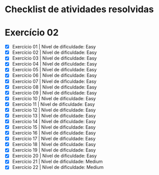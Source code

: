 # Checklist de atividades resolvidas

# Exercício 02

- [x] Exercício 01 | Nível de dificuldade: Easy
- [x] Exercício 02 | Nível de dificuldade: Easy
- [x] Exercício 03 | Nível de dificuldade: Easy
- [x] Exercício 04 | Nível de dificuldade: Easy
- [x] Exercício 05 | Nível de dificuldade: Easy
- [x] Exercício 06 | Nível de dificuldade: Easy
- [x] Exercício 07 | Nível de dificuldade: Easy
- [x] Exercício 08 | Nível de dificuldade: Easy
- [x] Exercício 09 | Nível de dificuldade: Easy
- [x] Exercício 10 | Nível de dificuldade: Easy
- [x] Exercício 11 | Nível de dificuldade: Easy
- [x] Exercício 12 | Nível de dificuldade: Easy
- [x] Exercício 13 | Nível de dificuldade: Easy
- [x] Exercício 14 | Nível de dificuldade: Easy
- [x] Exercício 15 | Nível de dificuldade: Easy
- [x] Exercício 16 | Nível de dificuldade: Easy
- [x] Exercício 17 | Nível de dificuldade: Easy
- [x] Exercício 18 | Nível de dificuldade: Easy
- [x] Exercício 19 | Nível de dificuldade: Easy
- [x] Exercício 20 | Nível de dificuldade: Easy
- [x] Exercício 21 | Nível de dificuldade: Medium
- [x] Exercício 22 | Nível de dificuldade: Medium
